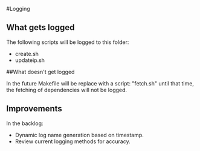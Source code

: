 #Logging

## What gets logged

The following scripts will be logged to this folder:

 - create.sh
 - updateip.sh

##What doesn't get logged

In the future Makefile will be replace with a script: "fetch.sh" until that time, the fetching of dependencies will not be logged.

## Improvements

In the backlog:

 - Dynamic log name generation based on timestamp.
 - Review current logging methods for accuracy.

